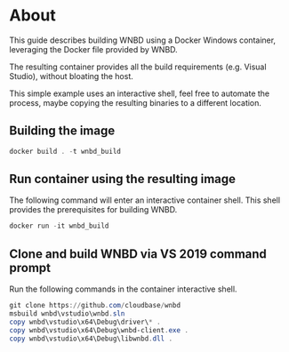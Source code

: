 About
=====

This guide describes building WNBD using a Docker Windows container,
leveraging the Docker file provided by WNBD.

The resulting container provides all the build requirements (e.g.
Visual Studio), without bloating the host.

This simple example uses an interactive shell, feel free to automate
the process, maybe copying the resulting binaries to a different
location.

Building the image
------------------

```PowerShell
docker build . -t wnbd_build
```

Run container using the resulting image
---------------------------------------

The following command will enter an interactive container shell.
This shell provides the prerequisites for building WNBD.

```PowerShell
docker run -it wnbd_build
```

Clone and build WNBD via VS 2019 command prompt
-----------------------------------------------

Run the following commands in the container interactive shell.

```PowerShell
git clone https://github.com/cloudbase/wnbd
msbuild wnbd\vstudio\wnbd.sln
copy wnbd\vstudio\x64\Debug\driver\* .
copy wnbd\vstudio\x64\Debug\wnbd-client.exe .
copy wnbd\vstudio\x64\Debug\libwnbd.dll .
```
